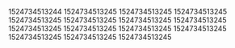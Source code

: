 1524734513244
1524734513245
1524734513245
1524734513245
1524734513245
1524734513245
1524734513245
1524734513245
1524734513245
1524734513245
1524734513245
1524734513245
1524734513245
1524734513245
1524734513245